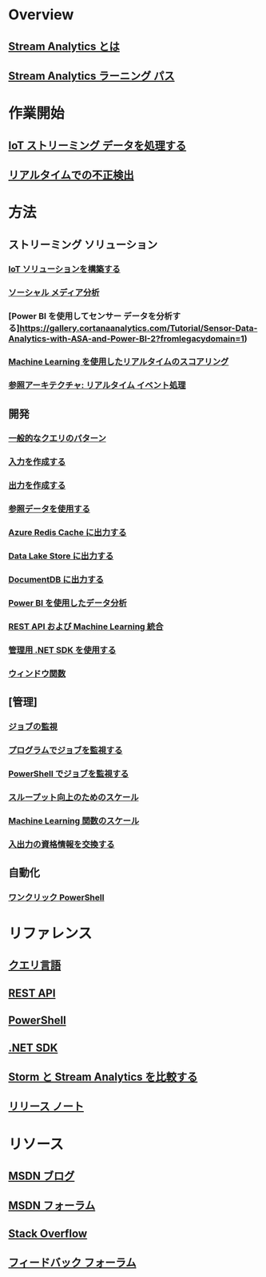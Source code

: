 # Overview
## [Stream Analytics とは](stream-analytics-introduction.md)
## [Stream Analytics ラーニング パス](https://azure.microsoft.com/documentation/learning-paths/stream-analytics/)

# 作業開始
## [IoT ストリーミング データを処理する](stream-analytics-get-started-with-azure-stream-analytics-to-process-data-from-iot-devices.md)
## [リアルタイムでの不正検出](stream-analytics-real-time-fraud-detection.md)

# 方法

## ストリーミング ソリューション
### [IoT ソリューションを構築する](stream-analytics-build-an-iot-solution-using-stream-analytics.md)
### [ソーシャル メディア分析](stream-analytics-twitter-sentiment-analysis-trends.md)
### [Power BI を使用してセンサー データを分析する]https://gallery.cortanaanalytics.com/Tutorial/Sensor-Data-Analytics-with-ASA-and-Power-BI-2?fromlegacydomain=1)
### [Machine Learning を使用したリアルタイムのスコアリング](stream-analytics-machine-learning-integration-tutorial.md)
### [参照アーキテクチャ: リアルタイム イベント処理](stream-analytics-real-time-event-processing-reference-architecture.md)

## 開発
### [一般的なクエリのパターン](stream-analytics-stream-analytics-query-patterns.md)
### [入力を作成する](stream-analytics-define-inputs.md)
### [出力を作成する](stream-analytics-define-outputs.md)
### [参照データを使用する](stream-analytics-use-reference-data.md)
### [Azure Redis Cache に出力する](stream-analytics-functions-redis.md)
### [Data Lake Store に出力する](stream-analytics-data-lake-output.md)
### [DocumentDB に出力する](stream-analytics-documentdb-output.md)
### [Power BI を使用したデータ分析](stream-analytics-power-bi-dashboard.md)
### [REST API および Machine Learning 統合](stream-analytics-how-to-configure-azure-machine-learning-endpoints-in-stream-analytics.md)
### [管理用 .NET SDK を使用する](stream-analytics-dotnet-management-sdk.md)
### [ウィンドウ関数](stream-analytics-window-functions.md)

## [管理]
### [ジョブの監視](stream-analytics-monitoring.md)
### [プログラムでジョブを監視する](stream-analytics-monitor-jobs.md)
### [PowerShell でジョブを監視する](stream-analytics-monitor-and-manage-jobs-use-powershell.md)
### [スループット向上のためのスケール](stream-analytics-scale-jobs.md)
### [Machine Learning 関数のスケール](stream-analytics-scale-with-machine-learning-functions.md)
### [入出力の資格情報を交換する](stream-analytics-login-credentials-inputs-outputs.md)

## 自動化
### [ワンクリック PowerShell](https://github.com/Azure/azure-stream-analytics/tree/master/Samples/ASAOneClick)

# リファレンス
## [クエリ言語](https://msdn.microsoft.com/library/azure/dn834998)
## [REST API](https://msdn.microsoft.com/library/azure/dn835031)
## [PowerShell](https://msdn.microsoft.com/library/azure/mt270341)
## [.NET SDK](https://msdn.microsoft.com/library/azure/mt416896)
## [Storm と Stream Analytics を比較する](stream-analytics-comparison-storm.md)
## [リリース ノート](stream-analytics-release-notes.md)
# リソース
## [MSDN ブログ](http://blogs.msdn.com/b/streamanalytics/)
## [MSDN フォーラム](https://social.msdn.microsoft.com/Forums/en-US/home?forum=AzureStreamAnalytics)
## [Stack Overflow](http://stackoverflow.com/questions/tagged/azure-stream-analytics)
## [フィードバック フォーラム](http://feedback.azure.com/forums/270577-azure-stream-analytics)


<!--HONumber=Nov16_HO2-->



